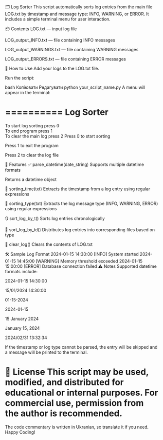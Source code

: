 🗂️ Log Sorter
This script automatically sorts log entries from the main file LOG.txt by timestamp and message type: INFO, WARNING, or ERROR.
It includes a simple terminal menu for user interaction.

📦 Contents
LOG.txt — input log file

LOG_output_INFO.txt — file containing INFO messages

LOG_output_WARNINGS.txt — file containing WARNING messages

LOG_output_ERRORS.txt — file containing ERROR messages

🚀 How to Use
Add your logs to the LOG.txt file.

Run the script:

bash
Копіювати
Редагувати
python your_script_name.py
A menu will appear in the terminal:

==========
Log Sorter
==========

To start log sorting press 0  
To end program press 1  
To clear the main log press 2
Press 0 to start sorting

Press 1 to exit the program

Press 2 to clear the log file

🧠 Features
✅ parse_datetime(date_string)
Supports multiple datetime formats

Returns a datetime object

🔎 sorting_time(txt)
Extracts the timestamp from a log entry using regular expressions

🔎 sorting_type(txt)
Extracts the log message type (INFO, WARNING, ERROR) using regular expressions

🔃 sort_log_by_t()
Sorts log entries chronologically

🧩 sort_log_by_td()
Distributes log entries into corresponding files based on type

🧹 clear_log()
Clears the contents of LOG.txt

🛠 Sample Log Format
2024-01-15 14:30:00 [INFO] System started
2024-01-15 14:45:00 [WARNING] Memory threshold exceeded
2024-01-15 15:00:00 [ERROR] Database connection failed
⚠️ Notes
Supported datetime formats include:

2024-01-15 14:30:00

15/01/2024 14:30:00

01-15-2024

2024-01-15

15 January 2024

January 15, 2024

2024/02/31 13:32:34

If the timestamp or log type cannot be parsed, the entry will be skipped and a message will be printed to the terminal.

📄 License
This script may be used, modified, and distributed for educational or internal purposes. For commercial use, permission from the author is recommended.
====
The code commentary is written in Ukranian, so translate it if you need.
Happy Coding!
